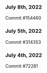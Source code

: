 ### July 8th, 2022

Commit #154460

### July 5th, 2022

Commit #314353


### July 4th, 2022

Commit #72281
